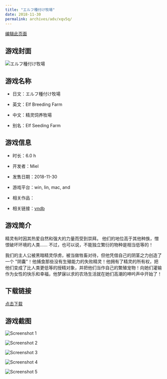 ```yaml
---
title: "エルフ種付け牧場"
date: 2018-11-30
permalink: archives/adv/xqv5q/
---
```

[编辑此页面](https://github.com/ACG-3/ADV3-source/blob/main/source/_posts/%E3%82%A8%E3%83%AB%E3%83%95%E7%A8%AE%E4%BB%98%E3%81%91%E7%89%A7%E5%A0%B4.md)

## 游戏封面

![エルフ種付け牧場](https://pan.timero.xyz/d/onedrive/img_lib_001/%E3%82%A8%E3%83%AB%E3%83%95%E7%A8%AE%E4%BB%98%E3%81%91%E7%89%A7%E5%A0%B4_cover.avif)


## 游戏名称

- 日文：エルフ種付け牧場
- 英文：Elf Breeding Farm
- 中文：精灵饲养牧場

- 别名：Elf Seeding Farm


## 游戏信息

- 时长：6.0 h
- 开发者：Miel
- 发售日期：2018-11-30
- 游戏平台：win, lin, mac, and
- 相关作品：

- 相关链接：[vndb](https://vndb.org/v24555)


## 游戏简介

精灵有时因其热爱自然和强大的力量而受到崇拜。
他们的地位高于其他种族，憎恨破坏环境的人类......
不过，也可以说，不能独立繁衍的物种是相当低等的！

我们的主人公被黑暗精灵俘虏，被当做牲畜对待，但他凭借自己的阴茎之力创造了一个 "阴囊"！他捕食那些没有生殖能力的失败精灵！他拥有了精灵的所有权，把他们变成了比人类更低等的授精对象，并把他们当作自己的繁殖宠物！向她们灌输作为女性的快乐和幸福，他梦寐以求的农场生活就在她们高潮的呻吟声中开始了！



## 下载链接

[点击下载](https://pan.timero.xyz/onedrive/adv_lib_001/%E3%82%A8%E3%83%AB%E3%83%95%E7%A8%AE%E4%BB%98%E3%81%91%E7%89%A7%E5%A0%B4)


## 游戏截图


![Screenshot 1](https://pan.timero.xyz/d/onedrive/img_lib_001/%E3%82%A8%E3%83%AB%E3%83%95%E7%A8%AE%E4%BB%98%E3%81%91%E7%89%A7%E5%A0%B4_Screenshot_1.avif)

![Screenshot 2](https://pan.timero.xyz/d/onedrive/img_lib_001/%E3%82%A8%E3%83%AB%E3%83%95%E7%A8%AE%E4%BB%98%E3%81%91%E7%89%A7%E5%A0%B4_Screenshot_2.avif)

![Screenshot 3](https://pan.timero.xyz/d/onedrive/img_lib_001/%E3%82%A8%E3%83%AB%E3%83%95%E7%A8%AE%E4%BB%98%E3%81%91%E7%89%A7%E5%A0%B4_Screenshot_3.avif)

![Screenshot 4](https://pan.timero.xyz/d/onedrive/img_lib_001/%E3%82%A8%E3%83%AB%E3%83%95%E7%A8%AE%E4%BB%98%E3%81%91%E7%89%A7%E5%A0%B4_Screenshot_4.avif)

![Screenshot 5](https://pan.timero.xyz/d/onedrive/img_lib_001/%E3%82%A8%E3%83%AB%E3%83%95%E7%A8%AE%E4%BB%98%E3%81%91%E7%89%A7%E5%A0%B4_Screenshot_5.avif)

